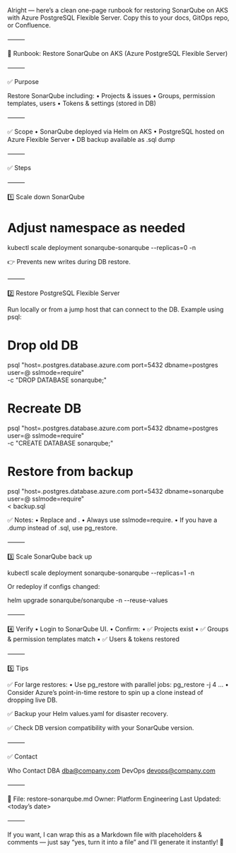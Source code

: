 Alright — here’s a clean one-page runbook for restoring SonarQube on AKS with Azure PostgreSQL Flexible Server. Copy this to your docs, GitOps repo, or Confluence.

⸻

📄 Runbook: Restore SonarQube on AKS (Azure PostgreSQL Flexible Server)

⸻

✅ Purpose

Restore SonarQube including:
	•	Projects & issues
	•	Groups, permission templates, users
	•	Tokens & settings (stored in DB)

⸻

✅ Scope
	•	SonarQube deployed via Helm on AKS
	•	PostgreSQL hosted on Azure Flexible Server
	•	DB backup available as .sql dump

⸻

✅ Steps

⸻

1️⃣ Scale down SonarQube

# Adjust namespace as needed
kubectl scale deployment sonarqube-sonarqube --replicas=0 -n <namespace>

👉 Prevents new writes during DB restore.

⸻

2️⃣ Restore PostgreSQL Flexible Server

Run locally or from a jump host that can connect to the DB.
Example using psql:

# Drop old DB
psql "host=<server>.postgres.database.azure.com port=5432 dbname=postgres user=<admin>@<server> sslmode=require" \
  -c "DROP DATABASE sonarqube;"

# Recreate DB
psql "host=<server>.postgres.database.azure.com port=5432 dbname=postgres user=<admin>@<server> sslmode=require" \
  -c "CREATE DATABASE sonarqube;"

# Restore from backup
psql "host=<server>.postgres.database.azure.com port=5432 dbname=sonarqube user=<admin>@<server> sslmode=require" \
  < backup.sql

✅ Notes:
	•	Replace <server> and <admin>.
	•	Always use sslmode=require.
	•	If you have a .dump instead of .sql, use pg_restore.

⸻

3️⃣ Scale SonarQube back up

kubectl scale deployment sonarqube-sonarqube --replicas=1 -n <namespace>

Or redeploy if configs changed:

helm upgrade <release-name> sonarqube/sonarqube -n <namespace> --reuse-values


⸻

4️⃣ Verify
	•	Login to SonarQube UI.
	•	Confirm:
	•	✅ Projects exist
	•	✅ Groups & permission templates match
	•	✅ Users & tokens restored

⸻

5️⃣ Tips

✅ For large restores:
	•	Use pg_restore with parallel jobs: pg_restore -j 4 ...
	•	Consider Azure’s point-in-time restore to spin up a clone instead of dropping live DB.

✅ Backup your Helm values.yaml for disaster recovery.

✅ Check DB version compatibility with your SonarQube version.

⸻

✅ Contact

Who	Contact
DBA	dba@company.com
DevOps	devops@company.com


⸻

📌 File: restore-sonarqube.md
Owner: Platform Engineering
Last Updated: <today’s date>

⸻

If you want, I can wrap this as a Markdown file with placeholders & comments — just say “yes, turn it into a file” and I’ll generate it instantly! 🚀
